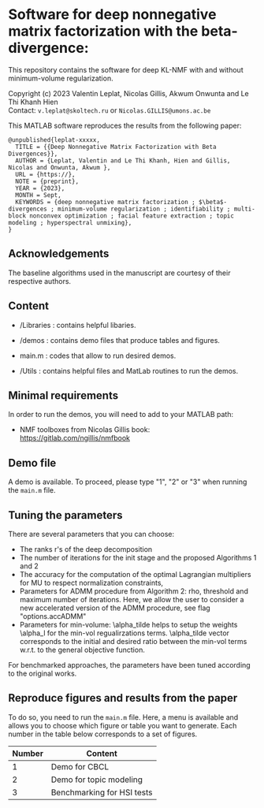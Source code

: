 # Software for deep nonnegative matrix factorization with the beta-divergence:
This repository contains the software for deep KL-NMF with and without minimum-volume regularization.

Copyright (c) 2023 Valentin Leplat, Nicolas Gillis, Akwum Onwunta and Le Thi Khanh Hien  <br>
Contact: ```v.leplat@skoltech.ru``` or ```Nicolas.GILLIS@umons.ac.be```


This MATLAB software reproduces the results from the following paper:

```
@unpublished{leplat-xxxxx,
  TITLE = {{Deep Nonnegative Matrix Factorization with Beta Divergences}},
  AUTHOR = {Leplat, Valentin and Le Thi Khanh, Hien and Gillis, Nicolas and Onwunta, Akwum },
  URL = {https://},
  NOTE = {preprint},
  YEAR = {2023},
  MONTH = Sept,
  KEYWORDS = {deep nonnegative matrix factorization ; $\beta$-divergences ; minimum-volume regularization ; identifiability ; multi-block nonconvex optimization ; facial feature extraction ; topic modeling ; hyperspectral unmixing},
}
```

## Acknowledgements

The baseline algorithms used in the manuscript are courtesy of their respective authors.


## Content
 
 - /Libraries : contains helpful libaries.
 
 - /demos : contains demo files that produce tables and figures.

 - main.m : codes that allow to run desired demos.
 
 - /Utils : contains helpful files and MatLab routines to run the demos.

## Minimal requirements

In order to run the demos, you will need to add to your MATLAB path:
- NMF toolboxes from Nicolas Gillis book: https://gitlab.com/ngillis/nmfbook 



## Demo file
 
 A demo is available. To proceed, please type "1", "2" or "3" when running the ```main.m``` file.
 
 ## Tuning the parameters
 
 There are several parameters that you can choose:
 - The ranks r's of the deep decomposition
 - The number of iterations for the init stage and the proposed Algorithms 1 and 2
 - The accuracy for the computation of the optimal Lagrangian multipliers for MU to respect normalization constraints,
 - Parameters for ADMM procedure from Algorithm 2: rho, threshold and maximum number of iterations. Here, we allow the user to consider a new accelerated version of the ADMM procedure, see flag "options.accADMM"
 - Parameters for min-volume: \alpha_tilde helps to setup the weights \alpha_l  for the min-vol regualirzations terms. \alpha_tilde vector corresponds to the initial and desired ratio between the min-vol terms w.r.t. to the general objective function.

 
For benchmarked approaches, the parameters have been tuned according to the original works.
 
  
  ## Reproduce figures and results from the paper
  
  To do so, you need to run the ```main.m``` file. Here, a menu is available and allows you to choose which figure or table you want to generate. Each number in the table below corresponds to a set of figures.

| Number | Content                                                         |
|--------|-----------------------------------------------------------------|
| 1      | Demo for CBCL                                                   |
| 2      | Demo for topic modeling                                         |
| 3      | Benchmarking for HSI tests                                      |
